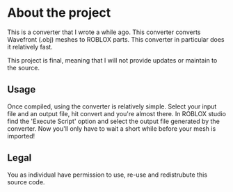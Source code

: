 About the project
=================
This is a converter that I wrote a while ago. This converter converts Wavefront (.obj) meshes to ROBLOX parts. This converter in particular does it relatively fast.

This project is final, meaning that I will not provide updates or maintain to the source.

Usage
-----
Once compiled, using the converter is relatively simple. Select your input file and an output file, hit convert and you're almost there. In ROBLOX studio find the 'Execute Script' option and select the output file generated by the converter. Now you'll only have to wait a short while before your mesh is imported!

Legal
-----
You as individual have permission to use, re-use and redistrubute this source code.